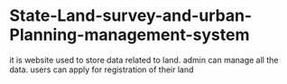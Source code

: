 # State-Land-survey-and-urban-Planning-management-system
it is website used to store data related to land. admin can manage all the data. users can apply for registration of their land
